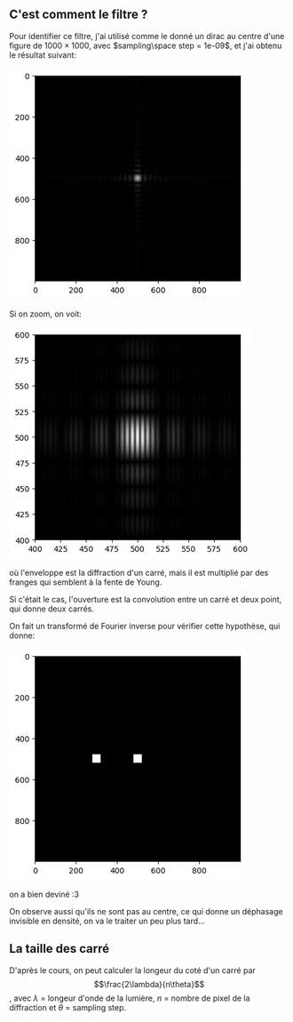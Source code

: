 ## C'est comment le filtre ?
Pour identifier ce filtre, j'ai utilisé comme le donné un dirac au centre d'une figure de $1000\times 1000$, avec $sampling\space step = 1e-09$, et j'ai obtenu le résultat suivant:

![](../2d.png)

Si on zoom, on voit:

![](../2d_zoom.png)

où l'enveloppe est la diffraction d'un carré, mais il est multiplié par des franges qui semblent à la fente de Young.

Si c'était le cas, l'ouverture est la convolution entre un carré et deux point, qui donne deux carrés.

On fait un transformé de Fourier inverse pour vérifier cette hypothèse, qui donne:

![](../ift.png)

on a bien deviné :3

On observe aussi qu'ils ne sont pas au centre, ce qui donne un déphasage invisible en densité, on va le traiter un peu plus tard...


## La taille des carré
D'après le cours, on peut calculer la longeur du coté d'un carré par $$\frac{2\lambda}{n\theta}$$, avec $\lambda$ = longeur d'onde de la lumière, $n$ = nombre de pixel de la diffraction et $\theta$ = sampling step.



